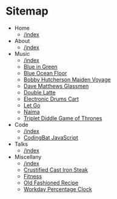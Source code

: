 # Sitemap

* Home
    * [/index](../index.md)
* About
    * [/index](../pages/about/)
* Music
    * [/index](../pages/music/)
    * [Blue in Green](../pages/music/blue-in-green/)
    * [Blue Ocean Floor](../pages/music/blue-ocean-floor/)
    * [Bobby Hutcherson Maiden Voyage](../pages/music/bobby-hutcherson-maiden-voyage/)
    * [Dave Matthews Glassmen](../pages/music/dave-matthews-glassmen/)
    * [Double Latte](../pages/music/double-latte/)
    * [Electronic Drums Cart](../pages/music/electronic-drums-cart/)
    * [Let Go](../pages/music/let-go/)
    * [Naima](../pages/naima/)
    * [Triplet Diddle Game of Thrones](../pages/triplet-diddle-game-of-thrones/)
* Code
    * [/index](../pages/code/)
    * [CodingBat JavaScript](../pages/code/codingbat-js/)
* Talks
    * [/index](../pages/talks/)
* Miscellany
    * [/index](../pages/miscellany/)
    * [Crustified Cast Iron Steak](../pages/miscellany/crustified-cast-iron-steak/)
    * [Fitness](../pages/miscellany/fitness/)
    * [Old Fashioned Recipe](../pages/miscellany/old-fashioned-recipe/)
    * [Workday Percentage Clock](../pages/miscellany/workday-percentage-clock/)
